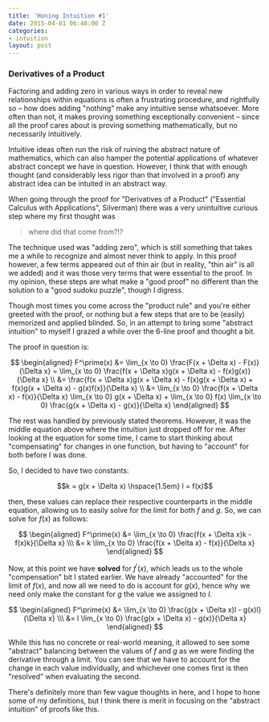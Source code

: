 ```yaml
---
title: 'Honing Intuition #1'
date: 2015-04-01 06:48:00 Z
categories:
- intuition
layout: post
---
```


### Derivatives of a Product

Factoring and adding zero in various ways in order to reveal new relationships within equations
is often a frustrating procedure, and rightfully so – how does adding "nothing" make any intuitive
sense whatsoever. More often than not, it makes proving something exceptionally convenient – since
all the proof cares about is proving something mathematically, but no necessarily intuitively.

Intuitive ideas often run the risk of ruining the abstract nature of mathematics, which can also
hamper the potential applications of whatever abstract concept we have in question. However, I think
that with enough thought (and considerably less rigor than that involved in a proof) any abstract
idea can be intuited in an abstract way.

When going through the proof for "Derivatives of a Product" ("Essential Calculus with Applications", Silverman) 
there was a very unintuitive curious step where my first thought was

> where did that come from?!?

The technique used was "adding zero", which is still something that takes me a while to recognize and almost
never think to apply. In this proof however, a few terms appeared out of thin air (but in reality, "thin air"
is all we added) and it was those very terms that were essential to the proof. In my opinion, these steps
are what make a "good proof" no different than the solution to a "good sudoku puzzle", though I digress.

Though most times you come across the "product rule" and you're either greeted with the proof, or nothing but
a few steps that are to be (easily) memorized and applied blinded. So, in an attempt to bring some "abstract
intuition" to myself I grazed a while over the 6-line proof and thought a bit.

The proof in question is:

$$
\begin{aligned}
F^\prime(x)
&= \lim_{x \to 0}
\frac{F(x + \Delta x) - F(x)}{\Delta x} = \lim_{x \to 0}
\frac{f(x + \Delta x)g(x + \Delta x) - f(x)g(x)}{\Delta x}
\\
&= \frac{f(x + \Delta x)g(x + \Delta x) - f(x)g(x + \Delta x) + f(x)g(x + \Delta x) - g(x)f(x)}{\Delta x}
\\
&= \lim_{x \to 0}
\frac{f(x + \Delta x) - f(x)}{\Delta x}
\lim_{x \to 0} g(x + \Delta x) +
\lim_{x \to 0} f(x)
\lim_{x \to 0} \frac{g(x + \Delta x) - g(x)}{\Delta x}
\end{aligned}
$$

The rest was handled by previously stated theorems. However, it was the middle equation above
where the intuition just dropped off for me. After looking at the equation for some time, I 
came to start thinking about "compensating" for changes in one function, but having to "account"
for both before I was done.

So, I decided to have two constants:

$$k = g(x + \Delta x) \hspace{1.5em} l = f(x)$$

then, these values can replace their respective counterparts in the middle equation, allowing
us to easily solve for the limit for both $f$ and $g$. So, we can solve for $f(x)$ as follows:

$$
\begin{aligned}
F^\prime(x) &= \lim_{x \to 0} \frac{f(x + \Delta x)k - f(x)k}{\Delta x} \\\
            &= k \lim_{x \to 0} \frac{f(x + \Delta x) - f(x)}{\Delta x}
\end{aligned}
$$

Now, at this point we have **solved** for $f^\prime(x)$, which leads us to the whole "compensation"
bit I stated earlier. We have already "accounted" for the limit of $f(x)$, and now all we need to
do is account for $g(x)$, hence why we need only make the constant for $g$ the value we assigned
to $l$.

$$
\begin{aligned}
F^\prime(x) &= \lim_{x \to 0} \frac{g(x + \Delta x)l - g(x)l}{\Delta x} \\\
            &= l \lim_{x \to 0} \frac{g(x + \Delta x) - g(x)}{\Delta x}
\end{aligned}
$$

While this has no concrete or real-world meaning, it allowed to see some "abstract" balancing between
the values of $f$ and $g$ as we were finding the derivative through a limit. You can see that we have
to account for the change in each value individually, and whichever one comes first is then "resolved"
when evaluating the second.

There's definitely more than few vague thoughts in here, and I hope to hone some of my definitions,
but I think there is merit in focusing on the "abstract intuition" of proofs like this.
